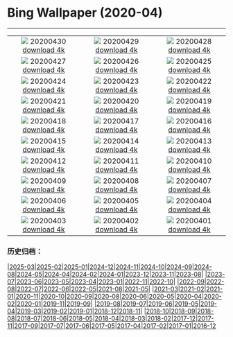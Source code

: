 # Bing Wallpaper (2020-04)
**************
| | | |
| :----: | :----: | :----: |
| ![](https://www.bing.com/th?id=OHR.BurgAltdahn_ZH-CN8281669977_1920x1080.jpg) 20200430 [download 4k](https://www.bing.com/th?id=OHR.BurgAltdahn_ZH-CN8281669977_UHD.jpg) | ![](https://www.bing.com/th?id=OHR.ArcticRedpoll_ZH-CN7968973967_1920x1080.jpg) 20200429 [download 4k](https://www.bing.com/th?id=OHR.ArcticRedpoll_ZH-CN7968973967_UHD.jpg) | ![](https://www.bing.com/th?id=OHR.PalouseSpring_ZH-CN6803103328_1920x1080.jpg) 20200428 [download 4k](https://www.bing.com/th?id=OHR.PalouseSpring_ZH-CN6803103328_UHD.jpg) |
| ![](https://www.bing.com/th?id=OHR.SalisburyCathedral_ZH-CN6366350896_1920x1080.jpg) 20200427 [download 4k](https://www.bing.com/th?id=OHR.SalisburyCathedral_ZH-CN6366350896_UHD.jpg) | ![](https://www.bing.com/th?id=OHR.SouthAmericanTapir_ZH-CN6151058361_1920x1080.jpg) 20200426 [download 4k](https://www.bing.com/th?id=OHR.SouthAmericanTapir_ZH-CN6151058361_UHD.jpg) | ![](https://www.bing.com/th?id=OHR.RubySunset_ZH-CN5544596519_1920x1080.jpg) 20200425 [download 4k](https://www.bing.com/th?id=OHR.RubySunset_ZH-CN5544596519_UHD.jpg) |
| ![](https://www.bing.com/th?id=OHR.FalklandRockhoppers_ZH-CN5370686595_1920x1080.jpg) 20200424 [download 4k](https://www.bing.com/th?id=OHR.FalklandRockhoppers_ZH-CN5370686595_UHD.jpg) | ![](https://www.bing.com/th?id=OHR.MegellanicCloud_ZH-CN5132305226_1920x1080.jpg) 20200423 [download 4k](https://www.bing.com/th?id=OHR.MegellanicCloud_ZH-CN5132305226_UHD.jpg) | ![](https://www.bing.com/th?id=OHR.KingEider_ZH-CN3559595357_1920x1080.jpg) 20200422 [download 4k](https://www.bing.com/th?id=OHR.KingEider_ZH-CN3559595357_UHD.jpg) |
| ![](https://www.bing.com/th?id=OHR.KauriTree_ZH-CN3695568740_1920x1080.jpg) 20200421 [download 4k](https://www.bing.com/th?id=OHR.KauriTree_ZH-CN3695568740_UHD.jpg) | ![](https://www.bing.com/th?id=OHR.GPS_ZH-CN5160095061_1920x1080.jpg) 20200420 [download 4k](https://www.bing.com/th?id=OHR.GPS_ZH-CN5160095061_UHD.jpg) | ![](https://www.bing.com/th?id=OHR.BluebellWood_ZH-CN8128422960_1920x1080.jpg) 20200419 [download 4k](https://www.bing.com/th?id=OHR.BluebellWood_ZH-CN8128422960_UHD.jpg) |
| ![](https://www.bing.com/th?id=OHR.NeistPoint_ZH-CN3115403132_1920x1080.jpg) 20200418 [download 4k](https://www.bing.com/th?id=OHR.NeistPoint_ZH-CN3115403132_UHD.jpg) | ![](https://www.bing.com/th?id=OHR.VernalFalls_ZH-CN2664125316_1920x1080.jpg) 20200417 [download 4k](https://www.bing.com/th?id=OHR.VernalFalls_ZH-CN2664125316_UHD.jpg) | ![](https://www.bing.com/th?id=OHR.AlgonquinGrouse_ZH-CN2514966091_1920x1080.jpg) 20200416 [download 4k](https://www.bing.com/th?id=OHR.AlgonquinGrouse_ZH-CN2514966091_UHD.jpg) |
| ![](https://www.bing.com/th?id=OHR.NBNMSipapu_ZH-CN2293681419_1920x1080.jpg) 20200415 [download 4k](https://www.bing.com/th?id=OHR.NBNMSipapu_ZH-CN2293681419_UHD.jpg) | ![](https://www.bing.com/th?id=OHR.HimachalFalls_ZH-CN2187203976_1920x1080.jpg) 20200414 [download 4k](https://www.bing.com/th?id=OHR.HimachalFalls_ZH-CN2187203976_UHD.jpg) | ![](https://www.bing.com/th?id=OHR.BWFlipper_ZH-CN1813139386_1920x1080.jpg) 20200413 [download 4k](https://www.bing.com/th?id=OHR.BWFlipper_ZH-CN1813139386_UHD.jpg) |
| ![](https://www.bing.com/th?id=OHR.WatChaloem_ZH-CN8722271527_1920x1080.jpg) 20200412 [download 4k](https://www.bing.com/th?id=OHR.WatChaloem_ZH-CN8722271527_UHD.jpg) | ![](https://www.bing.com/th?id=OHR.EastereggsBerlin_ZH-CN7293755224_1920x1080.jpg) 20200411 [download 4k](https://www.bing.com/th?id=OHR.EastereggsBerlin_ZH-CN7293755224_UHD.jpg) | ![](https://www.bing.com/th?id=OHR.LasMedulasMine_ZH-CN7176415270_1920x1080.jpg) 20200410 [download 4k](https://www.bing.com/th?id=OHR.LasMedulasMine_ZH-CN7176415270_UHD.jpg) |
| ![](https://www.bing.com/th?id=OHR.SpiritSiblings_ZH-CN7023585837_1920x1080.jpg) 20200409 [download 4k](https://www.bing.com/th?id=OHR.SpiritSiblings_ZH-CN7023585837_UHD.jpg) | ![](https://www.bing.com/th?id=OHR.UnicornoftheSea_ZH-CN2949385175_1920x1080.jpg) 20200408 [download 4k](https://www.bing.com/th?id=OHR.UnicornoftheSea_ZH-CN2949385175_UHD.jpg) | ![](https://www.bing.com/th?id=OHR.SantoriniAerial_ZH-CN9367767863_1920x1080.jpg) 20200407 [download 4k](https://www.bing.com/th?id=OHR.SantoriniAerial_ZH-CN9367767863_UHD.jpg) |
| ![](https://www.bing.com/th?id=OHR.PinkMoon_ZH-CN9026483067_1920x1080.jpg) 20200406 [download 4k](https://www.bing.com/th?id=OHR.PinkMoon_ZH-CN9026483067_UHD.jpg) | ![](https://www.bing.com/th?id=OHR.CastleDay_ZH-CN8752542375_1920x1080.jpg) 20200405 [download 4k](https://www.bing.com/th?id=OHR.CastleDay_ZH-CN8752542375_UHD.jpg) | ![](https://www.bing.com/th?id=OHR.KissimmeeFrog_ZH-CN8379824947_1920x1080.jpg) 20200404 [download 4k](https://www.bing.com/th?id=OHR.KissimmeeFrog_ZH-CN8379824947_UHD.jpg) |
| ![](https://www.bing.com/th?id=OHR.QingmingCandle2020_ZH-CN2729283235_1920x1080.jpg) 20200403 [download 4k](https://www.bing.com/th?id=OHR.QingmingCandle2020_ZH-CN2729283235_UHD.jpg) | ![](https://www.bing.com/th?id=OHR.PlaceofRainbows_ZH-CN7878813025_1920x1080.jpg) 20200402 [download 4k](https://www.bing.com/th?id=OHR.PlaceofRainbows_ZH-CN7878813025_UHD.jpg) | ![](https://www.bing.com/th?id=OHR.PascuaFlorida_ZH-CN7720904158_1920x1080.jpg) 20200401 [download 4k](https://www.bing.com/th?id=OHR.PascuaFlorida_ZH-CN7720904158_UHD.jpg) |

### 历史归档：

|[2025-03](bing/2025-03/2025-03.md)|[2025-02](bing/2025-02/2025-02.md)|[2025-01](bing/2025-01/2025-01.md)|[2024-12](bing/2024-12/2024-12.md)|[2024-11](bing/2024-11/2024-11.md)|[2024-10](bing/2024-10/2024-10.md)|[2024-09](bing/2024-09/2024-09.md)|[2024-08](bing/2024-08/2024-08.md)|[2024-05](bing/2024-05/2024-05.md)|[2024-04](bing/2024-04/2024-04.md)|[2024-02](bing/2024-02/2024-02.md)|[2024-01](bing/2024-01/2024-01.md)|[2023-12](bing/2023-12/2023-12.md)|[2023-11](bing/2023-11/2023-11.md)|[2023-08](bing/2023-08/2023-08.md)|
|[2023-07](bing/2023-07/2023-07.md)|[2023-06](bing/2023-06/2023-06.md)|[2023-05](bing/2023-05/2023-05.md)|[2023-04](bing/2023-04/2023-04.md)|[2023-01](bing/2023-01/2023-01.md)|[2022-11](bing/2022-11/2022-11.md)|[2022-10](bing/2022-10/2022-10.md)|
|[2022-09](bing/2022-09/2022-09.md)|[2022-08](bing/2022-08/2022-08.md)|[2022-07](bing/2022-07/2022-07.md)|[2022-06](bing/2022-06/2022-06.md)|[2022-05](bing/2022-05/2022-05.md)|[2021-08](bing/2021-08/2021-08.md)|[2021-05](bing/2021-05/2021-05.md)|
|[2021-03](bing/2021-03/2021-03.md)|[2021-02](bing/2021-02/2021-02.md)|[2021-01](bing/2021-01/2021-01.md)|[2020-11](bing/2020-11/2020-11.md)|[2020-10](bing/2020-10/2020-10.md)|[2020-09](bing/2020-09/2020-09.md)|[2020-08](bing/2020-08/2020-08.md)|[2020-06](bing/2020-06/2020-06.md)|[2020-05](bing/2020-05/2020-05.md)|[2020-04](bing/2020-04/2020-04.md)|[2020-02](bing/2020-02/2020-02.md)|[2020-01](bing/2020-01/2020-01.md)|[2019-11](bing/2019-11/2019-11.md)|[2019-09](bing/2019-09/2019-09.md)|
|[2019-08](bing/2019-08/2019-08.md)|[2019-07](bing/2019-07/2019-07.md)|[2019-06](bing/2019-06/2019-06.md)|[2019-05](bing/2019-05/2019-05.md)|[2019-04](bing/2019-04/2019-04.md)|[2019-03](bing/2019-03/2019-03.md)|[2019-02](bing/2019-02/2019-02.md)|[2019-01](bing/2019-01/2019-01.md)|[2018-12](bing/2018-12/2018-12.md)|[2018-11](bing/2018-11/2018-11.md)|
|[2018-10](bing/2018-10/2018-10.md)|[2018-09](bing/2018-09/2018-09.md)|[2018-08](bing/2018-08/2018-08.md)|[2018-07](bing/2018-07/2018-07.md)|[2018-06](bing/2018-06/2018-06.md)|[2018-05](bing/2018-05/2018-05.md)|[2018-04](bing/2018-04/2018-04.md)|[2018-03](bing/2018-03/2018-03.md)|[2018-02](bing/2018-02/2018-02.md)|[2017-12](bing/2017-12/2017-12.md)|[2017-11](bing/2017-11/2017-11.md)|[2017-09](bing/2017-09/2017-09.md)|[2017-07](bing/2017-07/2017-07.md)|[2017-06](bing/2017-06/2017-06.md)|[2017-05](bing/2017-05/2017-05.md)|[2017-04](bing/2017-04/2017-04.md)|[2017-02](bing/2017-02/2017-02.md)|[2017-01](bing/2017-01/2017-01.md)|[2016-12](bing/2016-12/2016-12.md)